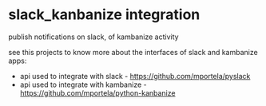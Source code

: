 slack_kanbanize integration
===============

publish notifications on slack, of kambanize activity

see this projects to know more about the interfaces of slack and kambanize apps:

- api used to integrate with slack - https://github.com/mportela/pyslack
- api used to integrate with kambanize - https://github.com/mportela/python-kanbanize
